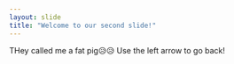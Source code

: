 ```yaml
---
layout: slide
title: "Welcome to our second slide!"
---
```

THey called me a fat pig😥😥
Use the left arrow to go back!
